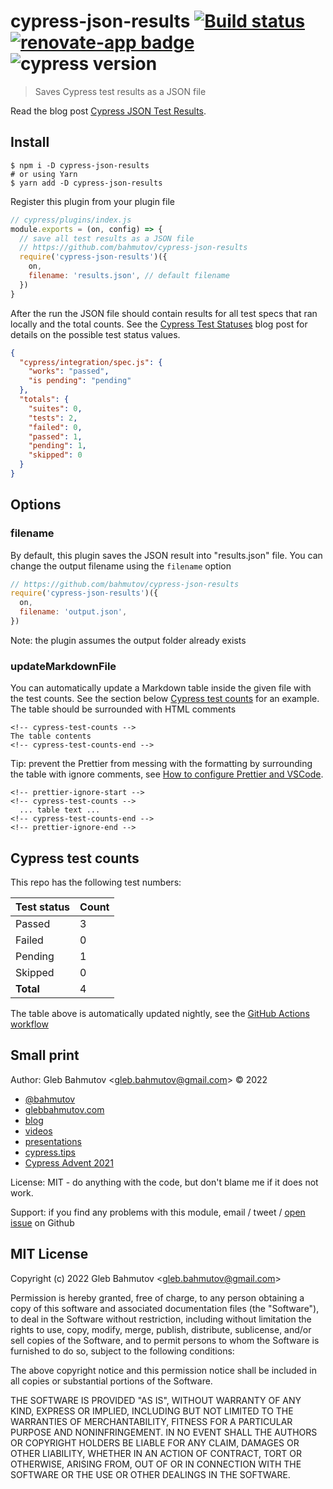 # cypress-json-results [![Build status][ci image]][ci url] [![renovate-app badge][renovate-badge]][renovate-app] ![cypress version](https://img.shields.io/badge/cypress-9.2.0-brightgreen)

> Saves Cypress test results as a JSON file

Read the blog post [Cypress JSON Test Results](https://glebbahmutov.com/blog/json-test-results/).

## Install

```shell
$ npm i -D cypress-json-results
# or using Yarn
$ yarn add -D cypress-json-results
```

Register this plugin from your plugin file

```js
// cypress/plugins/index.js
module.exports = (on, config) => {
  // save all test results as a JSON file
  // https://github.com/bahmutov/cypress-json-results
  require('cypress-json-results')({
    on,
    filename: 'results.json', // default filename
  })
}
```

After the run the JSON file should contain results for all test specs that ran locally and the total counts. See the [Cypress Test Statuses](https://glebbahmutov.com/blog/cypress-test-statuses/) blog post for details on the possible test status values.

```json
{
  "cypress/integration/spec.js": {
    "works": "passed",
    "is pending": "pending"
  },
  "totals": {
    "suites": 0,
    "tests": 2,
    "failed": 0,
    "passed": 1,
    "pending": 1,
    "skipped": 0
  }
}
```

## Options

### filename

By default, this plugin saves the JSON result into "results.json" file. You can change the output filename using the `filename` option

```js
// https://github.com/bahmutov/cypress-json-results
require('cypress-json-results')({
  on,
  filename: 'output.json',
})
```

Note: the plugin assumes the output folder already exists

### updateMarkdownFile

You can automatically update a Markdown table inside the given file with the test counts. See the section below [Cypress test counts](#cypress-test-counts) for an example. The table should be surrounded with HTML comments

```
<!-- cypress-test-counts -->
The table contents
<!-- cypress-test-counts-end -->
```

Tip: prevent the Prettier from messing with the formatting by surrounding the table with ignore comments, see [How to configure Prettier and VSCode](https://glebbahmutov.com/blog/configure-prettier-in-vscode/).

```
<!-- prettier-ignore-start -->
<!-- cypress-test-counts -->
  ... table text ...
<!-- cypress-test-counts-end -->
<!-- prettier-ignore-end -->
```

## Cypress test counts

This repo has the following test numbers:

<!-- prettier-ignore-start -->
<!-- cypress-test-counts -->
Test status | Count
---|---
Passed | 3
Failed | 0
Pending | 1
Skipped | 0
**Total** | 4
<!-- cypress-test-counts-end -->
<!-- prettier-ignore-end -->

The table above is automatically updated nightly, see the [GitHub Actions workflow](./.github/workflows/test-counts.yml)

## Small print

Author: Gleb Bahmutov &lt;gleb.bahmutov@gmail.com&gt; &copy; 2022

- [@bahmutov](https://twitter.com/bahmutov)
- [glebbahmutov.com](https://glebbahmutov.com)
- [blog](https://glebbahmutov.com/blog)
- [videos](https://www.youtube.com/glebbahmutov)
- [presentations](https://slides.com/bahmutov)
- [cypress.tips](https://cypress.tips)
- [Cypress Advent 2021](https://cypresstips.substack.com/)

License: MIT - do anything with the code, but don't blame me if it does not work.

Support: if you find any problems with this module, email / tweet /
[open issue](https://github.com/bahmutov/cypress-json-results/issues) on Github

## MIT License

Copyright (c) 2022 Gleb Bahmutov &lt;gleb.bahmutov@gmail.com&gt;

Permission is hereby granted, free of charge, to any person
obtaining a copy of this software and associated documentation
files (the "Software"), to deal in the Software without
restriction, including without limitation the rights to use,
copy, modify, merge, publish, distribute, sublicense, and/or sell
copies of the Software, and to permit persons to whom the
Software is furnished to do so, subject to the following
conditions:

The above copyright notice and this permission notice shall be
included in all copies or substantial portions of the Software.

THE SOFTWARE IS PROVIDED "AS IS", WITHOUT WARRANTY OF ANY KIND,
EXPRESS OR IMPLIED, INCLUDING BUT NOT LIMITED TO THE WARRANTIES
OF MERCHANTABILITY, FITNESS FOR A PARTICULAR PURPOSE AND
NONINFRINGEMENT. IN NO EVENT SHALL THE AUTHORS OR COPYRIGHT
HOLDERS BE LIABLE FOR ANY CLAIM, DAMAGES OR OTHER LIABILITY,
WHETHER IN AN ACTION OF CONTRACT, TORT OR OTHERWISE, ARISING
FROM, OUT OF OR IN CONNECTION WITH THE SOFTWARE OR THE USE OR
OTHER DEALINGS IN THE SOFTWARE.

[ci image]: https://github.com/bahmutov/cypress-json-results/workflows/ci/badge.svg?branch=main
[ci url]: https://github.com/bahmutov/cypress-json-results/actions
[renovate-badge]: https://img.shields.io/badge/renovate-app-blue.svg
[renovate-app]: https://renovateapp.com/
